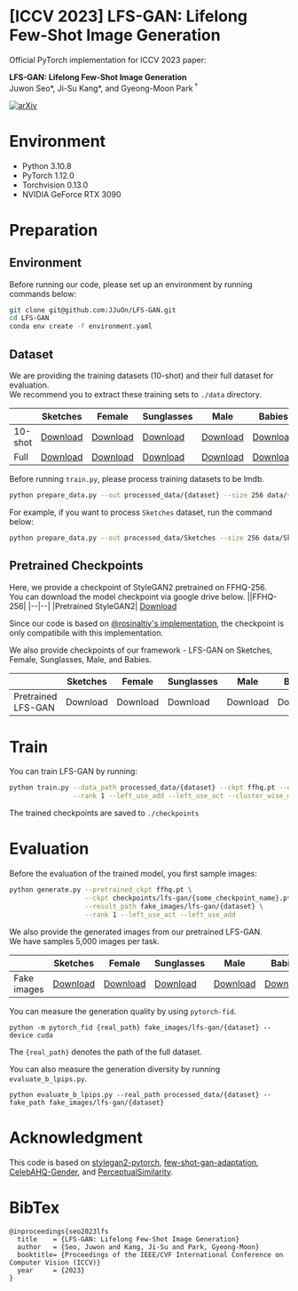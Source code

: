 # [ICCV 2023] LFS-GAN: Lifelong Few-Shot Image Generation

Official PyTorch implementation for ICCV 2023 paper:

**LFS-GAN: Lifelong Few-Shot Image Generation**  
Juwon Seo*, Ji-Su Kang*, and Gyeong-Moon Park<sup> $\dagger$ </sup> 

[![arXiv](https://img.shields.io/badge/arXiv-2308.11917-b31b1b.svg)](https://arxiv.org/abs/2308.11917)  

# Environment
- Python 3.10.8
- PyTorch 1.12.0
- Torchvision 0.13.0
- NVIDIA GeForce RTX 3090


# Preparation
## Environment
Before running our code, please set up an environment by running commands below:
```bash
git clone git@github.com:JJuOn/LFS-GAN.git
cd LFS-GAN
conda env create -f environment.yaml
```
## Dataset
We are providing the training datasets (10-shot) and their full dataset for evaluation.  
We recommend you to extract these training sets to `./data` directory.

| |Sketches|Female|Sunglasses|Male|Babies| 
|--|--|--|--|--|--|
|10-shot|[Download](https://drive.google.com/file/d/1QvvPiY0Br7bS5eFOjAw7fWrDvCdnDeRE/view?usp=drive_link)|[Download](https://drive.google.com/file/d/10C9aBzRF4GW68URfUcm1bw_R5xHr7B-6/view?usp=drive_link)|[Download](https://drive.google.com/file/d/1OWJMQC1RhEkwX9UwJAefVNwHS23EOA15/view?usp=drive_link)|[Download](https://drive.google.com/file/d/1DjlEcs6_W2cg26lbWdyTlsRQHeFTF0xg/view?usp=drive_link)|[Download](https://drive.google.com/file/d/13Y6sdqUx75xJTCZ0f5MYV7IvecMFp3CT/view?usp=drive_link)|
|Full|[Download](https://drive.google.com/file/d/1aM9fe7LUQelLIc09FLUdEy-wdlyJ_boK/view?usp=drive_link)|[Download](https://drive.google.com/file/d/11r6dlaQioXWSwF4Evo7RKt5cfYSIBehP/view?usp=drive_link)|[Download](https://drive.google.com/file/d/19NkyLLI87v92vL_3KqE7EJUZ0bq9ZY0n/view?usp=drive_link)|[Download](https://drive.google.com/file/d/1g-4B5IOvTeGyM6W3655OsFL-o9L5kka_/view?usp=drive_link)|[Download](https://drive.google.com/file/d/1H48T5fdZoqwlQXAmaaI5nSqMDwpeUWgf/view?usp=drive_link)|

Before running `train.py`, please process training datasets to be lmdb.

```bash
python prepare_data.py --out processed_data/{dataset} --size 256 data/{dataset}
```
For example, if you want to process `Sketches` dataset, run the command below:
```bash
python prepare_data.py --out processed_data/Sketches --size 256 data/Sketches
```

## Pretrained Checkpoints
Here, we provide a checkpoint of StyleGAN2 pretrained on FFHQ-256.  
You can download the model checkpoint via google drive below.
||FFHQ-256|
|--|--|
|Pretrained StyleGAN2| [Download](https://drive.google.com/file/d/1TQ_6x74RPQf03mSjtqUijM4MZEMyn7HI/view?usp=sharing)

Since our code is based on [@rosinaltiy's implementation](https://github.com/rosinality/stylegan2-pytorch), the checkpoint is only compatibile with this implementation.

We also provide checkpoints of our framework - LFS-GAN on Sketches, Female, Sunglasses, Male, and Babies.

| |Sketches|Female|Sunglasses|Male|Babies| 
|--|--|--|--|--|--|
|Pretrained LFS-GAN|Download|Download|Download|Download|Download|

# Train
You can train LFS-GAN by running:
```bash
python train.py --data_path processed_data/{dataset} --ckpt ffhq.pt --exp lfs-gan \
                --rank 1 --left_use_add --left_use_act --cluster_wise_mode_seeking
```

The trained checkpoints are saved to `./checkpoints`

# Evaluation
Before the evaluation of the trained model, you first sample images:
```bash
python generate.py --pretrained_ckpt ffhq.pt \
                   --ckpt checkpoints/lfs-gan/{some_checkpoint_name}.pt \
                   --result_path fake_images/lfs-gan/{dataset} \
                   --rank 1 --left_use_act --left_use_add
```
We also provide the generated images from our pretrained LFS-GAN.  
We have samples 5,000 images per task.

| |Sketches|Female|Sunglasses|Male|Babies| 
|--|--|--|--|--|--|
|Fake images|[Download](https://drive.google.com/file/d/1m33hhIWJw40eaJSobopdFc7JK1DNe04p/view?usp=sharing)|[Download](https://drive.google.com/file/d/1jvG3avygJ7_Vp2pl3RYmFJcCwsKSgHuC/view?usp=drive_link)|[Download](https://drive.google.com/file/d/1e3TCo1ykqAOJ-7E3tFlRBUFRuSJZhrEg/view?usp=drive_link)|[Download](https://drive.google.com/file/d/13auoqCpulPy0YNsNEP4g6gqK7n4GFOvN/view?usp=drive_link)|[Download](https://drive.google.com/file/d/1kGJJLIvt6_Cj_Anf5C9fPMZ5hbA3QGRR/view?usp=drive_link)|

You can measure the generation quality by using `pytorch-fid`.
```
python -m pytorch_fid {real_path} fake_images/lfs-gan/{dataset} --device cuda
```
The `{real_path}` denotes the path of the full dataset.

You can also measure the generation diversity by running `evaluate_b_lpips.py`.

```
python evaluate_b_lpips.py --real_path processed_data/{dataset} --fake_path fake_images/lfs-gan/{dataset}
```

# Acknowledgment
This code is based on [stylegan2-pytorch](https://github.com/rosinality/stylegan2-pytorch), [few-shot-gan-adaptation](https://github.com/utkarshojha/few-shot-gan-adaptation), [CelebAHQ-Gender](https://github.com/JJuOn/CelebAHQ-Gender), and [PerceptualSimilarity](https://github.com/richzhang/PerceptualSimilarity).

# BibTex
```
@inproceedings{seo2023lfs
  title    = {LFS-GAN: Lifelong Few-Shot Image Generation}
  author   = {Seo, Juwon and Kang, Ji-Su and Park, Gyeong-Moon}
  booktitle= {Proceedings of the IEEE/CVF International Conference on Computer Vision (ICCV)}
  year     = {2023}
}
```
